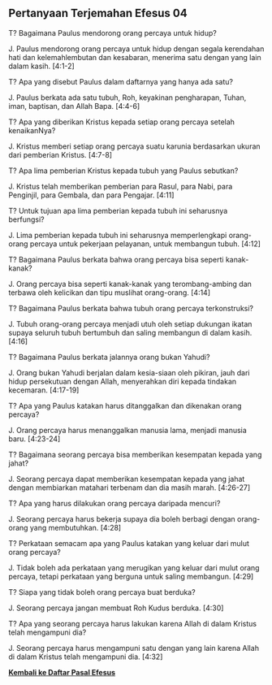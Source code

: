 ## Pertanyaan Terjemahan Efesus 04 ##

T? Bagaimana Paulus mendorong orang percaya untuk hidup?

J. Paulus mendorong orang percaya untuk hidup dengan segala kerendahan hati dan kelemahlembutan dan kesabaran, menerima satu dengan yang lain dalam kasih. [4:1-2]

T? Apa yang disebut Paulus dalam daftarnya yang hanya ada satu?

J. Paulus berkata ada satu tubuh, Roh, keyakinan pengharapan, Tuhan, iman, baptisan, dan Allah Bapa. [4:4-6]

T? Apa yang diberikan Kristus kepada setiap orang percaya setelah kenaikanNya?

J. Kristus memberi setiap orang percaya suatu karunia berdasarkan ukuran dari pemberian Kristus. [4:7-8]

T? Apa lima pemberian Kristus kepada tubuh yang Paulus sebutkan?

J. Kristus telah memberikan pemberian para Rasul, para Nabi, para Penginjil, para Gembala, dan para Pengajar. [4:11]

T? Untuk tujuan apa lima pemberian kepada tubuh ini seharusnya berfungsi?

J. Lima pemberian kepada tubuh ini seharusnya memperlengkapi orang-orang percaya untuk pekerjaan pelayanan, untuk membangun tubuh. [4:12]

T? Bagaimana Paulus berkata bahwa orang percaya bisa seperti kanak-kanak?

J. Orang percaya bisa seperti kanak-kanak yang terombang-ambing dan terbawa oleh kelicikan dan tipu muslihat orang-orang. [4:14]

T? Bagaimana Paulus berkata bahwa tubuh orang percaya terkonstruksi?

J. Tubuh orang-orang percaya menjadi utuh oleh setiap dukungan ikatan supaya seluruh tubuh bertumbuh dan saling membangun di dalam kasih. [4:16]

T? Bagaimana Paulus berkata jalannya orang bukan Yahudi?

J. Orang bukan Yahudi berjalan dalam kesia-siaan oleh pikiran, jauh dari hidup persekutuan dengan Allah, menyerahkan diri kepada tindakan kecemaran. [4:17-19]

T? Apa yang Paulus katakan harus ditanggalkan dan dikenakan orang percaya?

J. Orang percaya harus menanggalkan manusia lama, menjadi manusia baru. [4:23-24]

T? Bagaimana seorang percaya bisa memberikan kesempatan kepada yang jahat?

J. Seorang percaya dapat memberikan kesempatan kepada yang jahat dengan membiarkan matahari terbenam dan dia masih marah. [4:26-27]

T? Apa yang harus dilakukan orang percaya daripada mencuri?

J. Seorang percaya harus bekerja supaya dia boleh berbagi dengan orang-orang yang membutuhkan. [4:28]

T? Perkataan semacam apa yang Paulus katakan yang keluar dari mulut orang percaya?

J. Tidak boleh ada perkataan yang merugikan yang keluar dari mulut orang percaya, tetapi perkataan yang berguna untuk saling membangun. [4:29]

T? Siapa yang tidak boleh orang percaya buat berduka?

J. Seorang percaya jangan membuat Roh Kudus berduka. [4:30]

T? Apa yang seorang percaya harus lakukan karena Allah di dalam Kristus telah mengampuni dia?

J. Seorang percaya harus mengampuni satu dengan yang lain karena Allah di dalam Kristus telah mengampuni dia. [4:32]

__[Kembali ke Daftar Pasal Efesus](./)__

